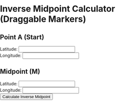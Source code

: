 <!DOCTYPE html>
<html lang="en">
<head>
  <meta charset="UTF-8">
  <title>Inverse Midpoint Calculator (Draggable Markers)</title>
  <link rel="stylesheet" href="https://unpkg.com/leaflet/dist/leaflet.css" />
  <style>
    html, body, #map {
      height: 100%;
      margin: 0;
      padding: 0;
      background: none !important;
      background-color: transparent !important;
      border: none !important;
    }
    #map { width: 100%; height: 400px; }
  </style>
</head>
<body>
  <h1>Inverse Midpoint Calculator (Draggable Markers)</h1>
  <div>
    <h2>Point A (Start)</h2>
    <label for="latA">Latitude:</label>
    <input id="latA" type="text"><br>
    <label for="lonA">Longitude:</label>
    <input id="lonA" type="text"><br>
  </div>
  <div>
    <h2>Midpoint (M)</h2>
    <label for="latM">Latitude:</label>
    <input id="latM" type="text"><br>
    <label for="lonM">Longitude:</label>
    <input id="lonM" type="text"><br>
  </div>
  <button>Calculate Inverse Midpoint</button>
  <div id="map"></div>
  <script src="https://unpkg.com/leaflet/dist/leaflet.js"></script>
  <script>
    // Point Leaflet to the correct marker image paths
    L.Icon.Default.mergeOptions({
      iconRetinaUrl: 'https://github.com/JS-Bach1685/JS-Bach1685.github.io/blob/main/images/marker-icon-2x.png',
      iconUrl: 'https://github.com/JS-Bach1685/JS-Bach1685.github.io/blob/main/images/marker-icon.png',
      shadowUrl: 'https://github.com/JS-Bach1685/JS-Bach1685.github.io/blob/main/images/marker-shadow.png'
    });

    // Initialize the map
    var map = L.map('map').setView([51.5, -0.09], 13);

    // Add a tile layer (OpenStreetMap)
    L.tileLayer('https://{s}.tile.openstreetmap.org/{z}/{x}/{y}.png', {
      maxZoom: 19,
      attribution: '© OpenStreetMap'
    }).addTo(map);

    // Example marker to show default icon now works
    L.marker([51.5, -0.09]).addTo(map)
      .bindPopup("Default marker with correct transparency.");
  </script>
</body>
</html>

